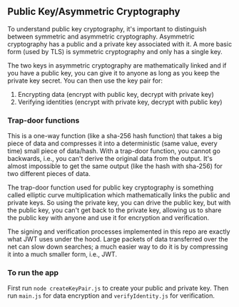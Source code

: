 ## Public Key/Asymmetric Cryptography

To understand public key cryptography, it's important to distinguish between symmetric and asymmetric cryptography. Asymmetric cryptography has a public and a private key associated with it. A more basic form (used by TLS) is symmetric cryptography and only has a single key.

The two keys in asymmetric cryptography are mathematically linked and if you have a public key, you can give it to anyone as long as you keep the private key secret. You can then use the key pair for:

1. Encrypting data (encrypt with public key, decrypt with private key)
2. Verifying identities (encrypt with private key, decrypt with public key)

### Trap-door functions

This is a one-way function (like a sha-256 hash function) that takes a big piece of data and compresses it into a deterministic (same value, every time) small piece of data/hash. With a trap-door function, you cannot go backwards, i.e., you can't derive the original data from the output. It's almost impossible to get the same output (like the hash with sha-256) for two different pieces of data.

The trap-door function used for public key cryptography is something called elliptic curve multiplication which mathematically links the public and private keys. So using the private key, you can drive the public key, but with the public key, you can't get back to the private key, allowing us to share the public key with anyone and use it for encryption and verification.

The signing and verification processes implemented in this repo are exactly what JWT uses under the hood. Large packets of data transferred over the net can slow down searches; a much easier way to do it is by compressing it into a much smaller form, i.e., JWT.

### To run the app

First run `node createKeyPair.js` to create your public and private key. Then run `main.js` for data encryption and `verifyIdentity.js` for verification.
